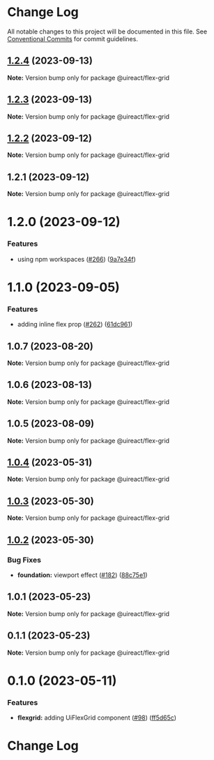 # Change Log

All notable changes to this project will be documented in this file.
See [Conventional Commits](https://conventionalcommits.org) for commit guidelines.

## [1.2.4](https://github.com/inavac182/ui-react/compare/@uireact/flex-grid@1.2.3...@uireact/flex-grid@1.2.4) (2023-09-13)

**Note:** Version bump only for package @uireact/flex-grid





## [1.2.3](https://github.com/inavac182/ui-react/compare/@uireact/flex-grid@1.2.2...@uireact/flex-grid@1.2.3) (2023-09-13)

**Note:** Version bump only for package @uireact/flex-grid





## [1.2.2](https://github.com/inavac182/ui-react/compare/@uireact/flex-grid@1.2.1...@uireact/flex-grid@1.2.2) (2023-09-12)

**Note:** Version bump only for package @uireact/flex-grid





## 1.2.1 (2023-09-12)

**Note:** Version bump only for package @uireact/flex-grid





# 1.2.0 (2023-09-12)


### Features

* using npm workspaces ([#266](https://github.com/inavac182/ui-react/issues/266)) ([9a7e34f](https://github.com/inavac182/ui-react/commit/9a7e34f437947edc55e2429dea7059e2f8b50fb9))





# 1.1.0 (2023-09-05)


### Features

* adding inline flex prop ([#262](https://github.com/inavac182/ui-react/issues/262)) ([61dc961](https://github.com/inavac182/ui-react/commit/61dc961b9cb3b1fbbce37be332ab6b1c3c816c4a))





## 1.0.7 (2023-08-20)

**Note:** Version bump only for package @uireact/flex-grid





## 1.0.6 (2023-08-13)

**Note:** Version bump only for package @uireact/flex-grid





## 1.0.5 (2023-08-09)

**Note:** Version bump only for package @uireact/flex-grid





## [1.0.4](https://github.com/inavac182/ui-react/compare/@uireact/flex-grid@1.0.3...@uireact/flex-grid@1.0.4) (2023-05-31)

**Note:** Version bump only for package @uireact/flex-grid





## [1.0.3](https://github.com/inavac182/ui-react/compare/@uireact/flex-grid@1.0.2...@uireact/flex-grid@1.0.3) (2023-05-30)

**Note:** Version bump only for package @uireact/flex-grid





## [1.0.2](https://github.com/inavac182/ui-react/compare/@uireact/flex-grid@1.0.1...@uireact/flex-grid@1.0.2) (2023-05-30)


### Bug Fixes

* **foundation:** viewport effect ([#182](https://github.com/inavac182/ui-react/issues/182)) ([88c75e1](https://github.com/inavac182/ui-react/commit/88c75e16a532d613017bafc53d208a9fd3a2c836))





## 1.0.1 (2023-05-23)

**Note:** Version bump only for package @uireact/flex-grid





## 0.1.1 (2023-05-23)

**Note:** Version bump only for package @uireact/flex-grid





# 0.1.0 (2023-05-11)


### Features

* **flexgrid:** adding UiFlexGrid component ([#98](https://github.com/inavac182/ui-react/issues/98)) ([ff5d65c](https://github.com/inavac182/ui-react/commit/ff5d65c67c17d3ca75d6d73d4feea160f9d9ef21))





# Change Log
